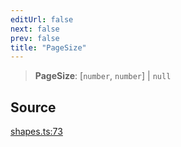 ```yaml
---
editUrl: false
next: false
prev: false
title: "PageSize"
---
```


> **PageSize**: [`number`, `number`] \| `null`

## Source

[shapes.ts:73](https://github.com/dakhetov/dgmjs/blob/main/packages/core/src/shapes.ts#L73)

